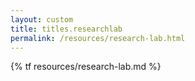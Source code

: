 ```yaml
---
layout: custom
title: titles.researchlab
permalink: /resources/research-lab.html
---
```

{% tf resources/research-lab.md %}